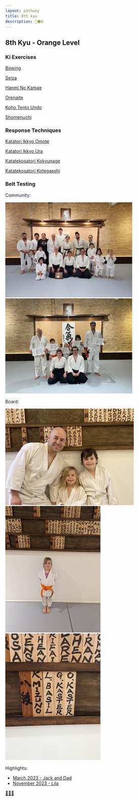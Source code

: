 ```yaml
---
layout: pathway
title: 8th kyu
description: 🥋🟠0
---
```


## 8th Kyu - Orange Level

### Ki Exercises

[Bowing](https://www.youtube.com/watch?v=5K2riEjHzpE)

[Seiza](https://www.youtube.com/watch?v=bbFI5vFfEmQ)

[Hanmi No Kamae](https://www.youtube.com/watch?v=dgn5r6kyr1M)

[Orenaite](https://www.youtube.com/watch?v=JB4AB5Tjl9o)

[Koho Tento Undo](https://www.youtube.com/watch?v=glR1991blKE)

[Shomenuchi](https://www.youtube.com/watch?v=C2jKX2NuYsQ)

### Response Techniques

[Katatori Ikkyo Omote](https://www.youtube.com/watch?v=ZRhE35jsNNk)

[Katatori Ikkyo Ura](https://www.youtube.com/watch?v=IaTAiQkVoVc)

[Katatekosatori Kokyunage](https://www.youtube.com/watch?v=Zzk_lCVvqdM)

[Katatekosatori Kotegaeshi](https://www.youtube.com/watch?v=t_p1sowf5vM)

### Belt Testing

Community:

![...](./kyu-8-community-2023.03.jpg)
![...](./kyu-8-community-2023.11.jpg)

Board:

![...](./kyu-8-board-2023.03.jpg)
![...](./kyu-8-board-2023.11.jpg)
![...](./kyu-8-board-plate-2023.11.jpg)

Highlights:

* [March 2023 - Jack and Dad](https://www.youtube.com/watch?v=VvirYiT8etI)
* [November 2023 - Lila](https://youtu.be/_h4NeN6mOzk)

[🌿🌀🎨](https://basil.one)
